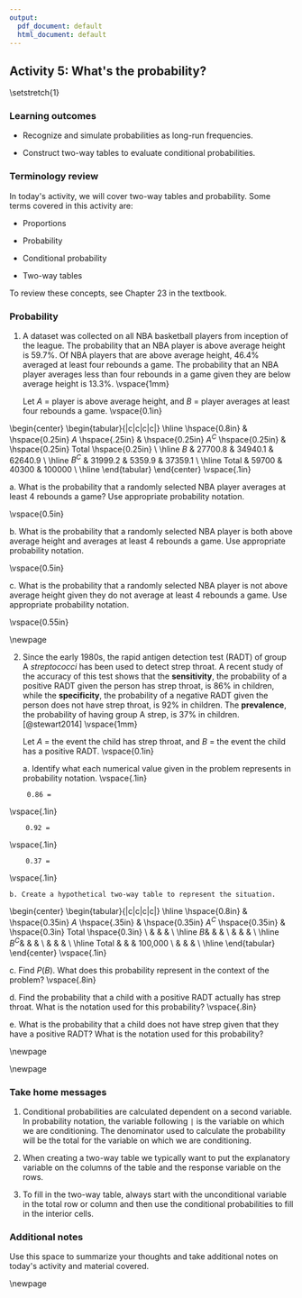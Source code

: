 ```yaml
---
output:
  pdf_document: default
  html_document: default
---
```

## Activity 5:  What's the probability?

\setstretch{1}

### Learning outcomes

* Recognize and simulate probabilities as long-run frequencies.

* Construct two-way tables to evaluate conditional probabilities.

### Terminology review

In today's activity, we will cover two-way tables and probability.  Some terms covered in this activity are:

* Proportions 

* Probability

* Conditional probability

* Two-way tables

To review these concepts, see Chapter 23 in the textbook.  


### Probability 

1. A dataset was collected on all NBA basketball players from inception of the league.  The probability that an NBA player is above average height is 59.7%.  Of NBA players that are above average height, 46.4% averaged at least four rebounds a game. The probability that an NBA player averages less than four rebounds in a game given they are below average height is 13.3%. 
\vspace{1mm}

    Let $A$ = player is above average height, and $B$ = player averages at least four rebounds a game.
\vspace{0.1in}

\begin{center}
\begin{tabular}{|c|c|c|c|} \hline
\hspace{0.8in} & \hspace{0.25in} $A$ \hspace{.25in} & \hspace{0.25in} $A^C$ \hspace{0.25in} & \hspace{0.25in} Total \hspace{0.25in} \\ \hline $B$ & 27700.8 & 34940.1 & 62640.9 \\ \hline
 $B^C$ & 31999.2 & 5359.9 & 37359.1 \\ \hline
Total & 59700 & 40300 & 100000 \\ \hline
\end{tabular}
\end{center}
\vspace{.1in}

a. What is the probability that a randomly selected NBA player averages at least 4 rebounds a game?  Use appropriate probability notation.

\vspace{0.5in}

b. What is the probability that a randomly selected NBA player is both above average height and averages at least 4 rebounds a game.  Use appropriate probability notation.

\vspace{0.5in}

c. What is the probability that a randomly selected NBA player is not above average height given they do not average at least 4 rebounds a game.  Use appropriate probability notation.

\vspace{0.55in}

\newpage

2. Since the early 1980s, the rapid antigen detection test (RADT) of group A *streptococci* has been used to detect strep throat. A recent study of the accuracy of this test shows that the **sensitivity**, the probability of a positive RADT given the person has strep throat, is 86% in children, while the **specificity**, the probability of a negative RADT given the person does not have strep throat, is 92% in children.  The **prevalence**, the probability of having group A strep, is 37% in children. [@stewart2014]
\vspace{1mm}

    Let $A$ = the event the child has strep throat, and $B$ = the event the child has a positive RADT.
\vspace{0.1in}

    a. Identify what each numerical value given in the problem represents in probability notation.
\vspace{.1in}

        0.86 =  
\vspace{.1in}
 
        0.92 =  
\vspace{.1in}

        0.37 =  
\vspace{.1in}

    b. Create a hypothetical two-way table to represent the situation.  
    
\begin{center}
\begin{tabular}{|c|c|c|c|} \hline
\hspace{0.8in} & \hspace{0.35in} $A$ \hspace{.35in} & \hspace{0.35in} $A^C$  \hspace{0.35in} & \hspace{0.3in} Total \hspace{0.3in} \\ 
& & & \\ \hline
$B$& & & \\ 
& & & \\ \hline
$B^C$& & & \\ 
& & & \\ \hline
Total & & & 100,000 \\ 
& & & \\ \hline
\end{tabular}
\end{center}
\vspace{.1in}

   c. Find $P(B)$. What does this probability represent in the context of the problem?
\vspace{.8in}

   d. Find the probability that a child with a positive RADT actually has strep throat. What is the notation used for this probability?
\vspace{.8in}

   e.  What is the probability that a child does not have strep given that they have a positive RADT?  What is the notation used for this probability?

\newpage

<!-- 2. In a computer store, 30% of the computers in stock are laptops and 70% are desktops.  Five percent of the laptops are on sale, while 10% of the desktops are on sale. -->
<!-- \vspace{1mm} -->

<!--     Let $L$ = the event the computer is a laptop, and $S$ = the event the computer is on sale. -->
<!-- \vspace{0.1in} -->

<!--     a. Identify what each numerical value given in the problem represents in probability notation. -->
<!-- \vspace{.1in} -->

<!--         0.30 =   -->
<!--  \vspace{.1in} -->

<!--         0.70 =   -->
<!-- \vspace{.1in} -->

<!--         0.05 =   -->
<!-- \vspace{.1in} -->

<!--         0.10 =   -->
<!-- \vspace{.1in} -->

<!--     b. Create a hypothetical two-way table to represent the situation.   -->

<!-- \begin{center} -->
<!-- \begin{tabular}{|c|c|c|c|} \hline -->
<!-- \hspace{0.8in} & \hspace{0.35in} $L$ \hspace{0.35in} & \hspace{0.35in} $L^C$ \hspace{0.35in} & \hspace{0.3in} Total \hspace{0.3in} \\  -->
<!-- & & & \\ \hline -->
<!-- $S$ & & & \\  -->
<!-- & & & \\ \hline -->
<!-- $S^C$ & & & \\ -->
<!-- & & & \\ \hline -->
<!-- Total & & & 100,000 \\  -->
<!-- & & & \\ \hline -->
<!-- \end{tabular} -->
<!-- \end{center} -->
<!-- \vspace{.1in} -->

<!--    c. Calculate the probability that a randomly selected computer will be a desktop, given that the computer is on sale. What is the notation used for this probability? -->
<!-- \vspace{.8in} -->


<!--    d. Find $P(S^C | L^C)$. What does this probability represent in context of the problem? -->
<!-- \vspace{1in} -->

<!--    e. What is the probability a randomly selected computer is both a laptop and on sale?  Give the appropriate probability notation. -->


\newpage 

### Take home messages

1.  Conditional probabilities are calculated dependent on a second variable.  In probability notation, the variable following `|` is the variable on which we are conditioning.  The denominator used to calculate the probability will be the total for the variable on which we are conditioning.  


2. When creating a two-way table we typically want to put the explanatory variable on the columns of the table and the response variable on the rows.


3. To fill in the two-way table, always start with the unconditional variable in the total row or column and then use the conditional probabilities to fill in the interior cells.

### Additional notes

Use this space to summarize your thoughts and take additional notes on today's activity and material covered.

\newpage
